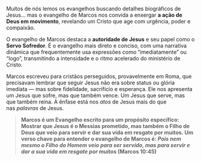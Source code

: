 Muitos de nós lemos os evangelhos buscando detalhes biográficos de Jesus… mas o evangelho de Marcos nos convida a enxergar **a ação de Deus em movimento**, revelando um Cristo que age com urgência, poder e compaixão.

O evangelho de Marcos destaca a **autoridade de Jesus** e seu papel como o **Servo Sofredor**. É o evangelho mais direto e conciso, com uma narrativa dinâmica que frequentemente usa expressões como “imediatamente” ou “logo”, transmitindo a intensidade e o ritmo acelerado do ministério de Cristo.

Marcos escreveu para cristãos perseguidos, provavelmente em Roma, que precisavam lembrar que seguir Jesus não era sobre status ou glória imediata — mas sobre fidelidade, sacrifício e esperança. Ele nos apresenta um Jesus que sofre, mas que também vence. Um Jesus que serve, mas que também reina. A ênfase está nos *atos* de Jesus mais do que nas *palavras* de Jesus. 

> **Marcos é um Evangelho escrito para um propósito específico: Mostrar que Jesus é o Messias prometido, mas também o Filho de Deus que veio para servir e dar sua vida em resgate por muitos. Um verso chave para entender o evangelho de Marcos é: *Pois nem mesmo o Filho do Homem veio para ser servido, mas para servir e dar a sua vida em resgate por muitos* (Marcos 10:45)**